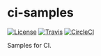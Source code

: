 # ci-samples
[![License](https://img.shields.io/github/license/yangby-cryptape/ci-samples.svg)](https://github.com/yangby-cryptape/ci-samples/blob/master/LICENSE.md)
[![Travis](https://travis-ci.org/yangby-cryptape/ci-samples.svg)](https://travis-ci.org/yangby-cryptape/ci-samples)
[![CircleCI](https://circleci.com/gh/yangby-cryptape/ci-samples.svg?style=shield)](https://circleci.com/gh/yangby-cryptape/ci-samples)

Samples for CI.
